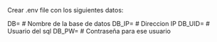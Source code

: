 Crear .env file con los siguientes datos: 

DB= # Nombre de la base de datos
DB_IP= # Direccion IP
DB_UID= # Usuario del sql
DB_PW=  # Contraseña para ese usuario